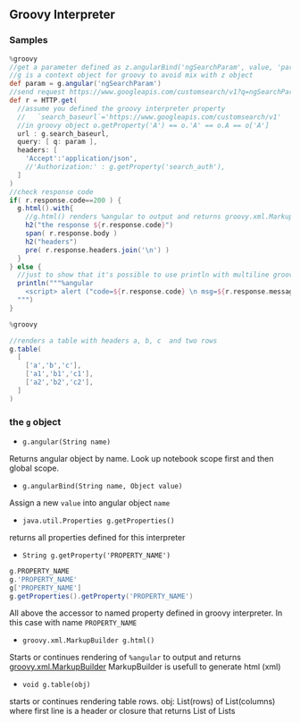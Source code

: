 ## Groovy Interpreter


### Samples

```groovy
%groovy
//get a parameter defined as z.angularBind('ngSearchParam', value, 'paragraph_id')
//g is a context object for groovy to avoid mix with z object
def param = g.angular('ngSearchParam')
//send request https://www.googleapis.com/customsearch/v1?q=ngSearchParam_value
def r = HTTP.get(
  //assume you defined the groovy interpreter property
  //   `search_baseurl`='https://www.googleapis.com/customsearch/v1'
  //in groovy object o.getProperty('A') == o.'A' == o.A == o['A']
  url : g.search_baseurl,
  query: [ q: param ],
  headers: [
    'Accept':'application/json',
    //'Authorization:' : g.getProperty('search_auth'),
  ] 
)
//check response code
if( r.response.code==200 ) {
  g.html().with{ 
    //g.html() renders %angular to output and returns groovy.xml.MarkupBuilder
    h2("the response ${r.response.code}")
    span( r.response.body )
    h2("headers")
    pre( r.response.headers.join('\n') )
  }
} else {
  //just to show that it's possible to use println with multiline groovy string to render output
  println("""%angular
    <script> alert ("code=${r.response.code} \n msg=${r.response.message}") </script>
  """)
}
```


```groovy
%groovy

//renders a table with headers a, b, c  and two rows
g.table(
  [
    ['a','b','c'],
    ['a1','b1','c1'],
    ['a2','b2','c2'],
  ]
)
```

### the `g` object

* `g.angular(String name)`

Returns angular object by name. Look up notebook scope first and then global scope.


* `g.angularBind(String name, Object value)`

Assign a new `value` into angular object `name`


* `java.util.Properties g.getProperties()`

returns all properties defined for this interpreter


* `String g.getProperty('PROPERTY_NAME')` 
```groovy 
g.PROPERTY_NAME
g.'PROPERTY_NAME'
g['PROPERTY_NAME']
g.getProperties().getProperty('PROPERTY_NAME')
```

All above the accessor to named property defined in groovy interpreter.
In this case with name `PROPERTY_NAME`


* `groovy.xml.MarkupBuilder g.html()`

Starts or continues rendering of `%angular` to output and returns [groovy.xml.MarkupBuilder](https://www.google.com/search?q=groovy.xml.MarkupBuilder)
MarkupBuilder is usefull to generate html (xml)

* `void g.table(obj)`

starts or continues rendering table rows.
obj:  List(rows) of List(columns) where first line is a header or closure that returns List of Lists



